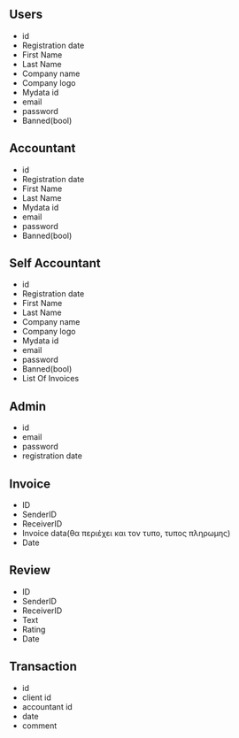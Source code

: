 ## Users
- id
- Registration date
- First Name
- Last Name 
- Company name
- Company logo
- Mydata id
- email
- password
- Banned(bool)
## Accountant
- id
- Registration date
- First Name
- Last Name 
- Mydata id
- email
- password
- Banned(bool)
## Self Accountant
- id
- Registration date
- First Name
- Last Name 
- Company name
- Company logo
- Mydata id
- email
- password
- Banned(bool)
- List Of Invoices
## Admin
- id
- email
- password
- registration date
## Invoice
- ID
- SenderID
- ReceiverID
- Invoice data(θα περιέχει και τον τυπο, τυπος πληρωμης)
- Date
## Review
- ID
- SenderID
- ReceiverID
- Text
- Rating
- Date
## Transaction
- id
- client id
- accountant id
- date
- comment
  
